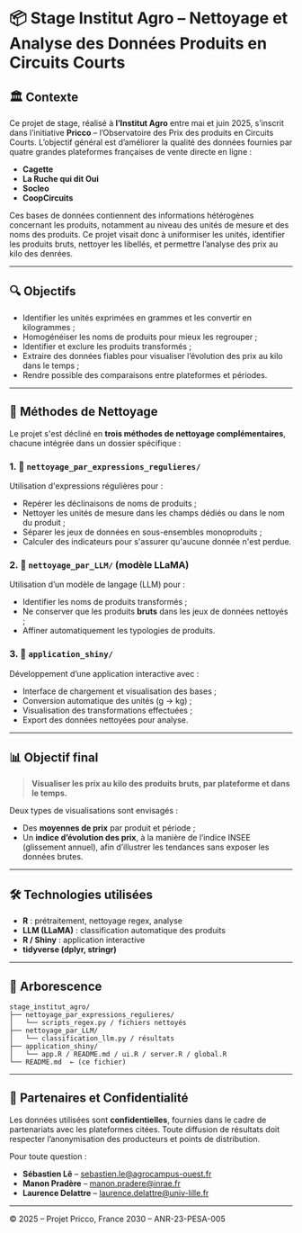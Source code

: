 # 📦 Stage Institut Agro – Nettoyage et Analyse des Données Produits en Circuits Courts

## 🏛️ Contexte

Ce projet de stage, réalisé à **l’Institut Agro** entre mai et juin 2025, s’inscrit dans l’initiative **Pricco** – l’Observatoire des Prix des produits en Circuits Courts. L’objectif général est d’améliorer la qualité des données fournies par quatre grandes plateformes françaises de vente directe en ligne :

- **Cagette**
- **La Ruche qui dit Oui**
- **Socleo**
- **CoopCircuits**

Ces bases de données contiennent des informations hétérogènes concernant les produits, notamment au niveau des unités de mesure et des noms des produits. Ce projet visait donc à uniformiser les unités, identifier les produits bruts, nettoyer les libellés, et permettre l’analyse des prix au kilo des denrées.

---

## 🔍 Objectifs

- Identifier les unités exprimées en grammes et les convertir en kilogrammes ;
- Homogénéiser les noms de produits pour mieux les regrouper ;
- Identifier et exclure les produits transformés ;
- Extraire des données fiables pour visualiser l’évolution des prix au kilo dans le temps ;
- Rendre possible des comparaisons entre plateformes et périodes.

---

## 🧹 Méthodes de Nettoyage

Le projet s'est décliné en **trois méthodes de nettoyage complémentaires**, chacune intégrée dans un dossier spécifique :

### 1. 📂 `nettoyage_par_expressions_regulieres/`

Utilisation d'expressions régulières pour :
- Repérer les déclinaisons de noms de produits ;
- Nettoyer les unités de mesure dans les champs dédiés ou dans le nom du produit ;
- Séparer les jeux de données en sous-ensembles monoproduits ;
- Calculer des indicateurs pour s'assurer qu'aucune donnée n'est perdue.

### 2. 🤖 `nettoyage_par_LLM/` (modèle LLaMA)

Utilisation d’un modèle de langage (LLM) pour :
- Identifier les noms de produits transformés ;
- Ne conserver que les produits **bruts** dans les jeux de données nettoyés ;
- Affiner automatiquement les typologies de produits.

### 3. 🧪 `application_shiny/`

Développement d’une application interactive avec :
- Interface de chargement et visualisation des bases ;
- Conversion automatique des unités (g → kg) ;
- Visualisation des transformations effectuées ;
- Export des données nettoyées pour analyse.

---

## 📊 Objectif final

> **Visualiser les prix au kilo des produits bruts, par plateforme et dans le temps.**

Deux types de visualisations sont envisagés :
- Des **moyennes de prix** par produit et période ;
- Un **indice d’évolution des prix**, à la manière de l’indice INSEE (glissement annuel), afin d’illustrer les tendances sans exposer les données brutes.

---

## 🛠️ Technologies utilisées

- **R** : prétraitement, nettoyage regex, analyse
- **LLM (LLaMA)** : classification automatique des produits
- **R / Shiny** : application interactive
- **tidyverse (dplyr, stringr)**

---

## 📁 Arborescence

```
stage_institut_agro/
├── nettoyage_par_expressions_regulieres/
│   └── scripts_regex.py / fichiers nettoyés
├── nettoyage_par_LLM/
│   └── classification_llm.py / résultats
├── application_shiny/
│   └── app.R / README.md / ui.R / server.R / global.R
└── README.md  ← (ce fichier)
```

---

## 🤝 Partenaires et Confidentialité

Les données utilisées sont **confidentielles**, fournies dans le cadre de partenariats avec les plateformes citées. Toute diffusion de résultats doit respecter l’anonymisation des producteurs et points de distribution.

Pour toute question :
- **Sébastien Lê** – sebastien.le@agrocampus-ouest.fr
- **Manon Pradère** – manon.pradere@inrae.fr
- **Laurence Delattre** – laurence.delattre@univ-lille.fr

---

© 2025 – Projet Pricco, France 2030 – ANR-23-PESA-005
